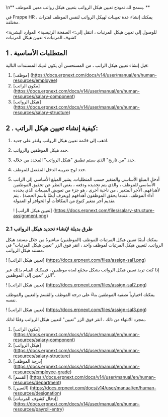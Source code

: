 \n** يسمح لك نموذج تعيين هيكل الرواتب بتعيين هيكل رواتب معين للموظف. **

في Frappe HR ، يمكنك إنشاء عدة تعيينات لهيكل الرواتب لنفس الموظف لفترات مختلفة.

للوصول إلى تعيين هيكل المرتبات ، انتقل إلى:> الصفحة الرئيسية> الموارد البشرية> كشوف المرتبات> تعيين هيكل المرتبات

## 1 \. المتطلبات الأساسية

قبل إنشاء تعيين هيكل الراتب ، من المستحسن أن يكون لديك المستندات التالية:

1. [موظف] (https://docs.erpnext.com/docs/v14/user/manual/en/human-resources/employee)
2. [مكون الراتب] (https://docs.erpnext.com/docs/v14/user/manual/en/human-resources/salary-component)
3. [هيكل الرواتب] (https://docs.erpnext.com/docs/v14/user/manual/en/human-resources/salary-structure)

## 2 \. كيفية إنشاء تعيين هيكل الراتب:

1. اذهب إلى قائمة تعيين هيكل الرواتب وانقر على جديد.
2. حدد هيكل الموظفين والرواتب.
3. حدد "من تاريخ" الذي سيتم تطبيق "هيكل الرواتب" المحدد من خلاله.
4. حدد لوح ضريبة الدخل المفضل للموظف.
5. أدخل المبلغ الأساسي والمتغير حسب المتطلبات. يشير المبلغ الأساسي إلى الراتب الأساسي للموظف ، والذي يتم تحديده ودفعه ، بغض النظر عن تحقيق الموظفين لأهدافهم. الأجر المتغير ، من ناحية أخرى ، هو جزء من تعويض المبيعات الذي يحدده أداء الموظف. عندما يحقق الموظفون أهدافهم (ويعرف أيضًا باسم الحصة) ، يتم تقديم أجر متغير كنوع من المكافآت أو الحوافز أو العمولة.
    
    ! [تعيين هيكل الراتب] (https://docs.erpnext.com/files/salary-structure-assignment.png)
    

### 2.1 طرق بديلة لإنشاء تحديد هيكل الرواتب

يمكنك أيضًا تعيين هيكل المرتبات للموظف (الموظفين) مباشرةً من خلال مستند هيكل الرواتب. لتعيين هيكل المرتبات لموظف واحد ، انقر فوق الزر "تعيين هيكل المرتبات" في مستند هيكل الرواتب.

! [تعيين هيكل الراتب] (https://docs.erpnext.com/files/assign-sal1.png)

إذا كنت تريد تعيين هيكل الرواتب بشكل مجمّع لعدة موظفين ، فيمكنك القيام بذلك عبر الزر "تعيين إلى الموظفين".

! [تعيين هيكل الراتب] (https://docs.erpnext.com/files/assign-sal2.png)

يمكنك اختيارياً تصفية الموظفين بناءً على درجة الموظف والقسم والتعيين والموظف نفسه.

! [تعيين هيكل الراتب] (https://docs.erpnext.com/files/assign-sal3.png)

بمجرد الانتهاء من ذلك ، انقر فوق الزر "تعيين" لتعيين هيكل الرواتب وفقًا لذلك.

1. [مكون الراتب] (https://docs.erpnext.com/docs/v14/user/manual/en/human-resources/salary-component)
2. [هيكل الرواتب] (https://docs.erpnext.com/docs/v14/user/manual/en/human-resources/salary-structure)
3. [درجة الموظف] (https://docs.erpnext.com/docs/v14/user/manual/en/human-resources/employee-grade)
4. [القسم] (https://docs.erpnext.com/docs/v14/user/manual/en/human-resources/department)
5. [التعيين] (https://docs.erpnext.com/docs/v14/user/manual/en/human-resources/designation)
6. [إدخال كشوف المرتبات] (https://docs.erpnext.com/docs/v14/user/manual/en/human-resources/payroll-entry)